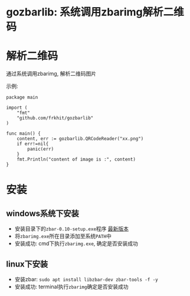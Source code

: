 # gozbarlib: 系统调用zbarimg解析二维码

# 解析二维码
通过系统调用zbarimg, 解析二维码图片

示例:
```
package main

import (
	"fmt"
	"github.com/frkhit/gozbarlib"
)

func main() {
	content, err := gozbarlib.QRCodeReader("xx.png")
	if err!=nil{
		panic(err)
	}
	fmt.Println("content of image is :", content)
}
```

# 安装
## windows系统下安装
- 安装目录下的`zbar-0.10-setup.exe`程序 [最新版本](https://cfhcable.dl.sourceforge.net/project/zbar/zbar/0.10/zbar-0.10-setup.exe)
- 将`zbarimg.exe`所在目录添加至系统`PATH`中
- 安装成功: cmd下执行`zbarimg.exe`, 确定是否安装成功

## linux下安装
- 安装zbar: `sudo apt install libzbar-dev zbar-tools -f -y`
- 安装成功: terminal执行`zbarimg`确定是否安装成功

